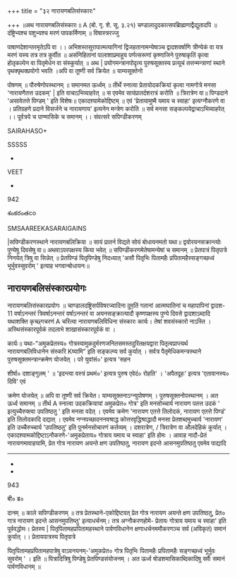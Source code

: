 +++
title = "३२ नारायणबलिसंस्कारः"

+++
॥अथ नारायणबलिसंस्कारः॥ A (बो. गृ. शे. सू. ३.२१) चण्डालादुदकात्सपब्रिाह्मणाद्वैद्युतादपि ॥ दंष्ट्रिभ्यश्च पशुभ्यश्च मरणं पापकर्मिणाम् ॥ विषास्त्ररज्जु

पाषाणदेशान्तरमृतेऽपि वा ।। अभिशस्तसुरापात्मत्यागिनां द्विजहतानामन्येषाञ्च द्वादशवर्षाणि त्रीण्येकं वा यत्र मरणं यस्य तत्र तत्र कुर्वीत ॥ असंनिहितानां पालाशाप्रमाहूय पर्णत्सरूणां कृष्णाजिने पुरुषाकृतिं कृत्वा होतृकल्पेन वा पितृमेधेन वा संस्कुर्यात् ॥ अथ | प्रयोगमन्त्रानपोदृत्य पुरुषसूक्तस्य प्रत्यूचं तत्तन्मन्त्राणां स्थाने पृथक्पृथक्प्रयोगो भवति ।अपि वा तूष्णी सर्व क्रियेत ॥ याम्यसूक्तेनो

पोषणम् ॥ पौरुषेणोपस्थानम् ॥ समानमत ऊर्ध्वम् ॥ तीर्थे स्नात्वा प्रेतायोदकक्रियां कृत्वा नामगोत्रे मनसा 'नारायणैतत्त उदकम्' | इति वाचाऽभिव्याहरेत् ॥ स एवमेव सायंप्रातर्दशरात्रं करोति ॥ त्रिरात्रेण वा॥ पिण्डदाने 'असावेतत्ते पिण्डम् ' इति विशेषः॥ एकादश्यामेकोद्दिष्टम् ॥ एवं 'प्रेतायामुष्मै यमाय च स्वाहा' इत्यग्नौकरणे वा । प्रतिग्रहणे प्रदाने विसर्जने च नारायणाय' इत्यनेन मन्त्रेण करोति ॥ सर्व मनसा सङ्कल्पयेद्वाचाऽभिव्याहरेत् ।। पूर्वत्रये च पाण्मासिके च समानम् ।। संवत्सरे सपिण्डीकरणम्

SAIRAHASO+

SSSSS

-

VEET

-

942

శంకరంతco

SMSAAREEKASARAIGAINS

|सपिण्डीकरणस्थाने नारायणबलिक्रिया ॥ सायं प्रातर्न विद्यते सोयं बोधायनमतो यथा॥ द्वयोरयनसक्रान्त्योः पुण्येषु दिवसेषु वा॥ अथवाऽपरपक्षस्य किया भवेत् ॥ सपिण्डीकरणमेतेषामन्येषां च समानम् ॥ प्रेतपात्रं पितृपात्रे निनयेत् त्रिषु वा सिन्नेत् ॥ प्रेतपिण्डं पितृपिण्डेषु निदध्यात् 'असौ पितृभिः पितामहैः प्रपितामहैस्सङ्गच्छध्वं भूर्भुवस्सुवरोम् ' इत्याह भगवान्बोधायनः॥
## नारायणबलिसंस्कारप्रयोगः
नारायणबलिसंस्कारप्रयोगः ॥ चाण्डालदष्ट्रिसर्पविषरज्वादिना दुम॒तिं गतानां आत्मघातिनां च महापापिनां द्वादश- 11 वर्षाऽनन्तरं त्रिवर्षाऽनन्तरं वर्षाऽनन्तरं वा अयनसङ्क्रात्यादौ कृष्णपक्षस्य पुण्ये दिवसे द्वादशाऽब्दादि यथाशक्ति कृच्छ्गचरणं A चरित्या नारायणबलिविधिना संस्कारः कार्यः। तेषां शवसंस्कारो नाऽस्ति । अस्थिसंस्कारपूर्वकं तदलाभे शाखासंस्कारपूर्वकं वा ।

कार्यः॥ यथा-"अमुकप्रेतस्य० गोत्रस्यामुकदुर्मरणजनितसमस्तदुरितक्षयद्वारा पितृत्वप्राप्त्यर्थ नारायणबलिविधानेन संस्करि Kष्यामि” इति सङ्कल्प्य सर्व कुर्यात् । सर्वत्र पैतृमेधिकमन्त्रस्थाने पुरुषसूक्तमन्त्रान्क्रमेण योजयेत् । परे युवांसं०' इत्यत्र 'सहन

शीर्षा० दशाङ्गुलम् ' ॥ 'इदन्त्या वस्त्रं प्रथमं०' इत्यत्र पुरुष एवेदं० रोहति' । 'अपैतदूहः' इत्यत्र 'एतावानस्य० दिवि' एवं

क्रमेण योजयेत् ॥ अपि वा तूष्णी सर्व क्रियेत। याम्यसूक्तनाऽग्न्युपोषणम् । पुरुषसूक्तनोपस्थानम् । अत ऊर्ध्व समानम् ॥ तीर्थ A स्नात्वा उदकक्रियायां अमुकप्रेत० गोत्र' इति मनसोच्चार्य नारायण पतत्त उदकं ' इत्युच्चैरुक्त्वा उपतिष्ठतु ' इति मनसा वदेत् । एवमेव क्रमेण 'नारायण एतत्ते तिलोदकं, नारायण एतत्ते पिण्डं' इति तिलोदकादि दद्यात् । एवमेव नग्नपच्छादननवश्राद्ध कोत्तरवृद्धिश्राद्धादौ मनसा प्रेतशब्दमुच्चार्य 'नारायण' इति उच्चैरुच्चार्य 'उपतिष्ठतु' इति पुनर्मनसोचारणं कर्तव्यम् । दशरात्रेण, / त्रिरात्रेण वा औलदेहिकं कुर्यात् । एकादश्यामकोद्दिष्टाऽनौकरणे-'अमुकप्रेताय० गोत्राय यमाय च स्वाहा' इति होमः । आवाह नादौ-प्रेतं नारायणमावाहयामि, प्रेत गोत्र नारायण अयन्ते क्षण उपतिष्ठतु, नारायण इदन्ते आसनमुपतिष्ठतु एवमेव पाद्यादि

----

-

-

943

बी० ब्र०

दानम् ॥ काले सपिण्डीकरणम् ॥ तत्र प्रेतस्थाने-एकोद्दिष्टवत् प्रेत गोत्र नारायण अयन्ते क्षण उपतिष्ठतु, प्रेत० गात्र नारायण इदन्ते आसनमुपतिघ्तु' इत्याधर्चनम्। तत्र अग्नौकरणहोमे- प्रेतायः गोत्राय यमाय च स्वाहा' इति पूर्ववद्धोमः। प्रेतस्य | पितृपितामहप्रपितामहस्थाने पार्वणविधानेन क्षणाधर्चनममौकरणञ्च सर्व (अविकृतं) समानं कुर्यात् ।। प्रेतायपात्रस्य पितृपात्रे

पितृपितामहप्रपितामहपात्रेषु वाऽवनयनम्-'अमुकप्रेत० गोत्र पितृभिः पितामहैः प्रपितामहैः सङ्गच्छध्वं भूर्भुवः सुवरोम् ' । इति ॥ पित्रादित्रिषु पिण्डेषु प्रेतपिण्डसंयोजनम् । अत ऊर्ध्व षोडशमासिकाब्दिकादिषु सर्वैः समानं पार्वणविधानम् ॥